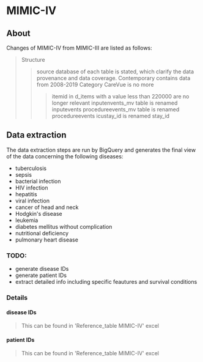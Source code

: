 # MIMIC-IV
## About
Changes of MIMIC-IV from MIMIC-III are listed as follows:
>Structure
>>source database of each table is stated, which clarify the data provenance and data coverage.
>Contemporary
>>contains data from 2008-2019
>Category
>>CareVue is no more
>>>itemid in d_items with a value less than 220000 are no longer relevant
>>>inputenvents_mv table is renamed inputevents
>>>procedureevents_mv table is renamed procedureevents
>>icustay_id is renamed stay_id



## Data extraction
The data extraction steps are run by BigQuery and generates the final view of the data concerning the following diseases:
* tuberculosis
* sepsis
* bacterial infection
* HIV infection
* hepatitis
* viral infection
* cancer of head and neck
* Hodgkin's disease
* leukemia
* diabetes mellitus without complication
* nutritional deficiency
* pulmonary heart disease 

### TODO:
* generate disease IDs
* generate patient IDs
* extract detailed info including specific feautures and survival conditions

### Details
#### disease IDs
>This can be found in 'Reference_table MIMIC-IV' excel

#### patient IDs
>This can be found in 'Reference_table MIMIC-IV' excel
